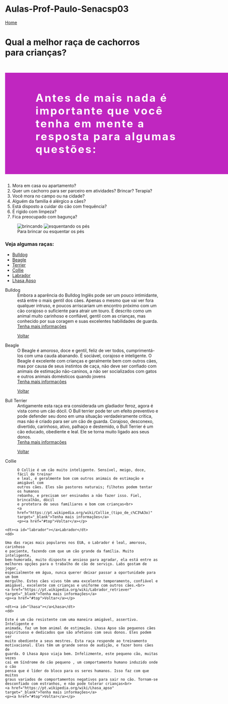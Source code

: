 # Aulas-Prof-Paulo-Senacsp03

<!DOCTYPE html>
<html lang="pt-br">
  <head>
    <meta charset="utf-8" />
    <title>Meu amigo cão - Petshop</title>
    <style>
      h2{
        background-color: #c026c0;
        background-image: url(Multimidia/importante-saber.jpg), url(Multimidia/back-bolinha.gif);
        background-repeat: no-repeat, repeat;
        background-position: center right, center center;
        color: #fff;
        font-size: 2.5em;
        letter-spacing: 0.1em;
        width: 470px;
        padding: 61px 400px 61px 100px;
      }
    </style>
  </head>
  <body>
    <a href="index.html">Home</a>
    <h1>Qual a melhor raça de cachorros para crianças?</h1>
    <h2>
      Antes de mais nada é importante que você tenha em mente a resposta para
      algumas questões:
    </h2>
    <ol>
    <li>Mora em casa ou apartamento?</li> 
    <li>Quer um cachorro para ser parceiro em
    atividades? 
    Brincar? 
    Terapia?</li> 
    <li>Você mora no campo ou na cidade?</li> 
    <li>Alguém da
    familia é alérgico a cães?</li> 
    <li>Está disposto a cuidar do cão com frequência?</li> 
    <li>É
    rígido com limpeza?</li> 
    <li>Fica preocupado com bagunça?</li>
</ol>
<figure>
  <img src="Multimidia/bolinha.JPG" alt="brincando">
  <img src="Multimidia/esquentar-pes.JPG" alt="esquentando os pés">
<figcaption>Para brincar ou esquentar os pés</figcaption>
</figure>
<a id="top"></a>
    <h3>Veja algumas raças:</h3>
    <ul>
      <li><a href="#bulldog">Bulldog</a></li>
      <li><a href="#beagle">Beagle</a></li>
      <li><a href="#terrier">Terrier</a></li>
      <li><a href="#collie">Collie</a></li>
      <li><a href="#labrador">Labrador</a></li>
      <li><a href="#lhasa">Lhasa Apso</a></li>
    </ul>
    <dl>
    <dt><a id="bulldog"></a>Bulldog</dt>
    <dd>
    Embora a aparência do Bulldog Inglês pode ser um pouco intimidante, está
    entre o mais gentil dos cães. Apenas o mesmo que vai ver fora qualquer
    intruso, e poucos arriscariam um encontro próximo com um cão corajoso o
    suficiente para atrair um touro. É descrito como um animal muito carinhoso e
    confiável, gentil com as crianças, mas conhecido por sua coragem e suas
    excelentes habilidades de guarda.
  <br>
  <a href="https://pt.wikipedia.org/wiki/Buldogue" target="_blank">Tenha mais informações</a>
  <p><a href="#top">Voltar</a></p>
</dd>
    <dt><a id="beagle"></a>Beagle</dt>
    <dd>
    O Beagle é amoroso, doce e gentil, feliz de ver todos, cumprimentá-los com
    uma cauda abanando. É sociável, corajoso e inteligente. O Beagle é excelente
    com crianças e geralmente bem com outros cães, mas por causa de seus
    instintos de caça, não deve ser confiado com animais de estimação
    não-caninos, a não ser socializados com gatos e outros animais domésticos
    quando jovens<br>
    <a href="https://pt.wikipedia.org/wiki/Beagle" target="_blank">Tenha mais informações</a>
    <p><a href="#top">Voltar</a></p>
  </dd>
    <dt><a id="bull terrier"></a>Bull Terrier</dt>
    <dd>
    Antigamente esta raça era considerada um gladiador feroz, agora é vista como
    um cão dócil. O Bull terrier pode ter um efeito preventivo e pode defender
    seu dono em uma situação verdadeiramente crítica, mas não é criado para ser
    um cão de guarda. Corajoso, desconexo, divertido, carinhoso, ativo, palhaço
    e destemido, o Bull Terrier é um cão educado, obediente e leal. Ele se torna
    muito ligado aos seus donos.<br><a href="https://pt.wikipedia.org/wiki/Bull_terrier" target="_blank">Tenha mais informações</a>
    <p><a href="#top">Voltar</a></p>
  </dd>
    <dt><a id="collie"></a>Collie</dt>
    <dd>

    O Collie é um cão muito inteligente. Sensível, meigo, doce, fácil de treinar
    e leal, é geralmente bom com outros animais de estimação e amigável com
    outros cães. Eles são pastores naturais; filhotes podem tentar os humanos
    rebanho, e precisam ser ensinados a não fazer isso. Fiel, brincalhão, dócil
    e protetora de seus familiares e bom com crianças<br>
    <a href="https://pt.wikipedia.org/wiki/Collie_(tipo_de_c%C3%A3o)" target="_blank">Tenha mais informações</a>
    <p><a href="#top">Voltar</a></p>
  </dd>

    <dt><a id="labrador"></a>Labrador</dt>
    <dd>

    Uma das raças mais populares nos EUA, o Labrador é leal, amoroso, carinhoso
    e paciente, fazendo com que um cão grande da família. Muito inteligente,
    bem-humorada, muito disposto e ansioso para agradar, ela está entre as
    melhores opções para o trabalho de cão de serviço. Labs gostam de jogar,
    especialmente em água, nunca querer deixar passar a oportunidade para um bom
    mergulho. Estes cães vivos têm uma excelente temperamento, confiável e
    amigável, excelente com crianças e uniforme com outros cães.<br>
    <a href="https://pt.wikipedia.org/wiki/Labrador_retriever" target="_blank">Tenha mais informações</a>
    <p><a href="#top">Voltar</a></p>
  </dd>

    <dt><a id="lhasa"></a>Lhasa</dt>
    <dd>

    Este é um cão resistente com uma maneira amigável, assertivo. Inteligente e
    animada, faz um bom animal de estimação. Lhasa Apso são pequenos cães
    espirituoso e dedicados que são afetuoso com seus donos. Eles podem ser
    muito obediente a seus mestres. Esta raça responde ao treinamento
    motivacional. Eles têm um grande senso de audição, e fazer bons cães de
    guarda. O Lhasa Apso viaja bem. Infelizmente, este pequeno cão, muitas vezes
    cai em Síndrome de cão pequeno , um comportamento humano induzido onde o cão
    pensa que é líder do bloco para os seres humanos. Isso faz com que muitos
    graus variados de comportamentos negativos para sair no cão. Tornam-se
    desconfiado com estranhos, e não pode tolerar crianças<br>
    <a href="https://pt.wikipedia.org/wiki/Lhasa_apso" target="_blank">Tenha mais informações</a>
    <p><a href="#top">Voltar</a></p>
  </dd>
</dl>
  </body>
</html>
